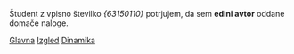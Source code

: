 Študent z vpisno številko _{63150110}_ potrjujem, da sem __edini avtor__ oddane domače naloge.

[Glavna](https://rawgit.com/HBlaz/stroboskop/master/stroboskop.html)
[Izgled](https://rawgit.com/HBlaz/stroboskop/izgled/stroboskop.html)
[Dinamika](https://rawgit.com/HBlaz/stroboskop/dinamika/stroboskop.html)
